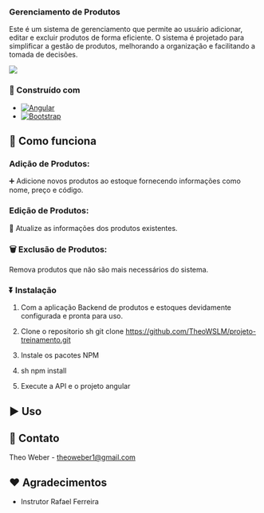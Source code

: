 <h3>Gerenciamento de Produtos</h3>
 <p>
Este é um sistema de gerenciamento que permite ao usuário adicionar, editar e excluir produtos de forma eficiente. O sistema é projetado para simplificar a gestão de produtos, melhorando a organização e facilitando a tomada de decisões.
</p>

<p>
<img src="http://img.shields.io/static/v1?label=STATUS&message=CONCLUIDO&color=GREEN&style=for-the-badge"/>
</p>
  
### :hammer: Construído com
* [![Angular][Angular.io]][Angular-url]
* [![Bootstrap][Bootstrap.com]][Bootstrap-url]

## 🎇 Como funciona

<h3>Adição de Produtos:</h3>
<p> ➕ Adicione novos produtos ao estoque fornecendo informações como nome, preço e código.</p>
<h3>Edição de Produtos:</h3>
<p> 📝 Atualize as informações dos produtos existentes.</p>
<h3> 🗑️ Exclusão de Produtos:</h3> <p>Remova produtos que não são mais necessários do sistema.</p>

### ⏬ Instalação

1. Com a aplicação Backend de produtos e estoques devidamente configurada e pronta para uso.
2. Clone o repositorio
   sh
   git clone https://github.com/TheoWSLM/projeto-treinamento.git
   
3. Instale os pacotes NPM
4. sh
   npm install
   
5. Execute a API e o projeto angular
   

## :arrow_forward: Uso


## 📧 Contato

Theo Weber - theoweber1@gmail.com

## ❤️ Agradecimentos

* Instrutor Rafael Ferreira

[Angular-url]: https://angular.io/
[Bootstrap.com]: https://img.shields.io/badge/Bootstrap-563D7C?style=for-the-badge&logo=bootstrap&logoColor=white
[Bootstrap-url]: https://getbootstrap.com
[Angular.io]: https://img.shields.io/badge/Angular-DD0031?style=for-the-badge&logo=angular&logoColor=white
